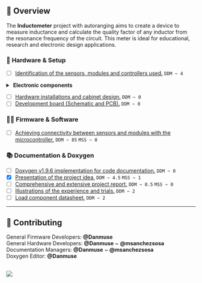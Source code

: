 <!-- Official repository: https://github.com/Danmuse/InductometerTRD_FRBA -->
<!--
<details>
  <summary><strong><span>&#160;</span>References</strong></summary>
  <ul>
    <span>&#10038;</span> [STM32F103C8Tx interesting projects](https://github.com/CaliBeta).<br>
    <span>&#10038;</span> [Generate sinusiodal signal with Pulse-Width Modulation](https://www.youtube.com/watch?v=9wfItbD-dHI).<br>
    <span>&#10038;</span> [STM32 Blue-pill VS Arduino NANO](https://www.youtube.com/watch?v=mdxmfjVhEus).<br>
    <span>&#10038;</span> [Arduino IDE with ARM Cortex-M3 STM32](https://github.com/stm32duino/Arduino_Core_STM32/wiki/API).<br>
    <span>&#10038;</span> [Analog/digital filters designer](https://www.micromodeler.com/dsp/).<br>
    <span>&#10038;</span> [Debug the STM32 using the Arduino IDE](https://community.st.com/t5/stm32-mcus/how-to-program-and-debug-the-stm32-using-the-arduino-ide/ta-p/608514).<br>
  </ul>
</details>
-->

## 📕️ __Overview__

The **Inductometer** project with autoranging aims to create a device to measure inductance and calculate the quality factor of any inductor from the resonance frequency of the circuit. This meter is ideal for educational, research and electronic design applications.

### 🔌️ __Hardware & Setup__

- [ ] [Identification of the sensors, modules and controllers used.](https://github.com/Danmuse/InductometerTRD_FRBA/issues/1) `DDM ~ 4`
<details>
  <summary><strong><span>&#160;</span>Electronic components</strong></summary>
  <ul>
    <span>&#10038;</span> <b>STM32F103C8T6 Blue-pill board</b>.<br>
    <span>&#10038;</span> Rechargeable polymer lithium battery.<br>
    <span>&#10038;</span> <b>TP4056</b> Charging module for 3.7V/1A Li-ion battery.<br>
    <span>&#10038;</span> <b>AD9833</b> Sinusoidal/triangular/square signal generator (0.1Hz ~ 12.5MHz).<br>
    <span>&#10038;</span> <b>TLV3501AID</b> High speed comparator with shutdown.<br>
    <span>&#10038;</span> <b>MT3608</b> Step up (2V ~ 28V/2A).<br>
    <span>&#10038;</span> <b>LM393</b> Operational amplifier.<br>
    <span>&#10038;</span> <b>X9C103S</b> 10KΩ digital potentiometer<br>.
    <span>&#10038;</span> <b>INA219</b> Current/voltage sensor (500mV ~ 26V/3.2A).<br>
    <!-- <span>&#10038;</span> <b>100Ω</b> 1/4W and <b>220Ω</b> 1/4W Resistors.<br>
    <span>&#10038;</span> Mx471 Current/Voltage sensor ~ Maximum 3A/3-36V. (Q-meter)<br>
    <span>&#10038;</span> ACS712T-5A Current sensor ~ Maximum 5A. (Q-meter)<br>
    <span>&#10038;</span> FZ0430 Voltage sensor ~ Maximum 25V. (Q-meter)<br> -->
    <span>&#10038;</span> Capacitor bank with different types.<br>
    <span>&#10038;</span> <b>KY-040</b> Incremental rotary encoder.<br>
    <span>&#10038;</span> IPS HD TFT <b>ST7789</b>.<br>
    <span>&#10038;</span> Slide power switch.<br>
    <!-- <span>&#10038;</span> EEPROM Memory FM24C16U 16KB. (Optional)<br> -->
  </ul>
</details>

- [ ] [Hardware installations and cabinet design.](https://github.com/Danmuse/InductometerTRD_FRBA/issues/2) `DDM ~ 0`
- [ ] [Development board (Schematic and PCB).](https://github.com/Danmuse/InductometerTRD_FRBA/issues/3) `DDM ~ 0`

### 👨‍💻️ __Firmware & Software__

- [ ] [Achieving connectivity between sensors and modules with the microcontroller.](https://github.com/Danmuse/InductometerTRD_FRBA/issues/4) `DDM ~ 85` `MSS ~ 0`

### 📚️ __Documentation & Doxygen__

- [ ] [Doxygen v1.9.6 implementation for code documentation.](https://github.com/Danmuse/InductometerTRD_FRBA/issues/5) `DDM ~ 0`
- [x] [Presentation of the project idea.](https://github.com/Danmuse/InductometerTRD_FRBA/issues/6) `DDM ~ 4.5` `MSS ~ 1`
- [ ] [Comprehensive and extensive project report.](https://github.com/Danmuse/InductometerTRD_FRBA/issues/7) `DDM ~ 0.5` `MSS ~ 0`
- [ ] [Illustrations of the experience and trials.](https://github.com/Danmuse/InductometerTRD_FRBA/issues/8) `DDM ~ 2`
- [ ] [Load component datasheet.](https://github.com/Danmuse/InductometerTRD_FRBA/issues/9) `DDM ~ 2`

---

## 🌟️ __Contributing__

General Firmware Developers: __@Danmuse__  
General Hardware Developers: __@Danmuse__ ~ __@msanchezsosa__  
Documentation Managers: __@Danmuse__ ~ __@msanchezsosa__   
Doxygen Editor: __@Danmuse__  

<br>

<a href="https://github.com/Danmuse/InductometerTRD_FRBA/graphs/contributors">
  <img src="https://contrib.rocks/image?repo=Danmuse/InductometerTRD_FRBA&max=2" />
</a>
